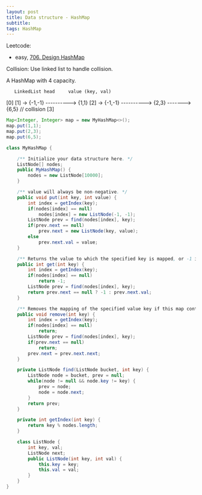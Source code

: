 ```yaml
---
layout: post
title: Data structure - HashMap
subtitle:
tags: HashMap
---
```


Leetcode:
* easy, [706. Design HashMap](https://leetcode.com/problems/design-hashmap/)


Collision: Use linked list to handle collision.

A HashMap with 4 capacity.

       LinkedList head     value (key, val)
[0]
[1] -> {-1,-1} ----------> {1,1}
[2] -> {-1,-1} ----------> {2,3} -------> {6,5} // collision
[3]

```java
Map<Integer, Integer> map = new MyHashMap<>();
map.put(1,1);
map.put(2,3);
map.put(6,5);
```

```java
class MyHashMap {

    /** Initialize your data structure here. */
    ListNode[] nodes;
    public MyHashMap() {
        nodes = new ListNode[10000];
    }

    /** value will always be non-negative. */
    public void put(int key, int value) {
        int index = getIndex(key);
        if(nodes[index] == null)
            nodes[index] = new ListNode(-1, -1);
        ListNode prev = find(nodes[index], key);
        if(prev.next == null)
            prev.next = new ListNode(key, value);
        else
            prev.next.val = value;
    }

    /** Returns the value to which the specified key is mapped, or -1 if this map contains no mapping for the key */
    public int get(int key) {
        int index = getIndex(key);
        if(nodes[index] == null)
            return -1;
        ListNode prev = find(nodes[index], key);
        return prev.next == null ? -1 : prev.next.val;
    }

    /** Removes the mapping of the specified value key if this map contains a mapping for the key */
    public void remove(int key) {
        int index = getIndex(key);
        if(nodes[index] == null)
            return;
        ListNode prev = find(nodes[index], key);
        if(prev.next == null)
            return;
        prev.next = prev.next.next;
    }

    private ListNode find(ListNode bucket, int key) {
        ListNode node = bucket, prev = null;
        while(node != null && node.key != key) {
            prev = node;
            node = node.next;
        }
        return prev;
    }

    private int getIndex(int key) {
        return key % nodes.length;
    }

    class ListNode {
        int key, val;
        ListNode next;
        public ListNode(int key, int val) {
            this.key = key;
            this.val = val;
        }
    }
}
```
